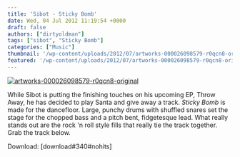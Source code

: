 ```yaml
---
title: 'Sibot - Sticky Bomb'
date: Wed, 04 Jul 2012 11:19:54 +0000
draft: false
authors: ["dirtyoldman"]
tags: ["sibot", "Sticky Bomb"]
categories: ["Music"]
thumbnail: '/wp-content/uploads/2012/07/artworks-000026098579-r0qcn8-original-150x150.jpg'
featured: '/wp-content/uploads/2012/07/artworks-000026098579-r0qcn8-original-304x190.jpg'
---
```


[![](/wp-content/uploads/2012/07/artworks-000026098579-r0qcn8-original-e1341399986506.jpg "artworks-000026098579-r0qcn8-original")](/2012/07/04/sibot-sticky-bomb/artworks-000026098579-r0qcn8-original/)

While Sibot is putting the finishing touches on his upcoming EP, Throw Away, he has decided to play Santa and give away a track. _Sticky Bomb_ is made for the dancefloor. Large, punchy drums with shuffled snares set the stage for the chopped bass and a pitch bent, fidgetesque lead. What really stands out are the rock 'n roll style fills that really tie the track together. Grab the track below.

Download: \[download#340#nohits\]

